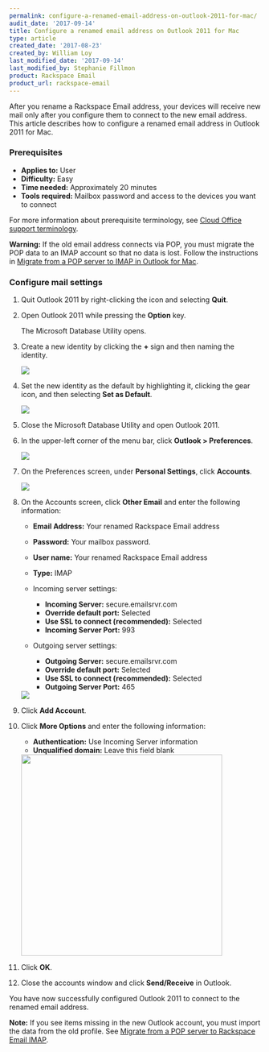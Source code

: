 ```yaml
---
permalink: configure-a-renamed-email-address-on-outlook-2011-for-mac/
audit_date: '2017-09-14'
title: Configure a renamed email address on Outlook 2011 for Mac
type: article
created_date: '2017-08-23'
created_by: William Loy
last_modified_date: '2017-09-14'
last_modified_by: Stephanie Fillmon
product: Rackspace Email
product_url: rackspace-email
---
```


After you rename a Rackspace Email address, your devices will receive new mail only after you configure them to connect to the new email address. This article describes how to configure a renamed email address in Outlook 2011 for Mac.

### Prerequisites

- **Applies to:** User
- **Difficulty:** Easy
- **Time needed:** Approximately 20 minutes
- **Tools required:**  Mailbox password and access to the devices you want to connect

For more information about prerequisite terminology, see [Cloud Office support terminology](/how-to/cloud-office-support-terminology/).

**Warning:** If the old email address connects via POP, you must migrate the POP data to an IMAP account so that no data is lost. Follow the instructions in [Migrate from a POP server to IMAP in Outlook for Mac](/how-to/migrating-from-a-pop-server-to-rackspace-email-imap-using-outlook-2011-mac/).

### Configure mail settings

1. Quit Outlook 2011 by right-clicking the icon and selecting **Quit**.

2. Open Outlook 2011 while pressing the **Option** key.

   The Microsoft Database Utility opens.

3. Create a new identity by clicking the **+** sign and then naming the identity.

   <img src="{% asset_path rackspace-email/configure-a-renamed-email-address-on-outlook-2011-for-mac/microsoft-database-utility.png %}" />

4. Set the new identity as the default by highlighting it, clicking the gear icon, and then selecting **Set as Default**.

    <img src="{% asset_path rackspace-email/configure-a-renamed-email-address-on-outlook-2011-for-mac/microsoft-database-utility-default.png %}" />

5. Close the Microsoft Database Utility and open Outlook 2011.

6. In the upper-left corner of the menu bar, click **Outlook > Preferences**.

   <img src="{% asset_path rackspace-email/configure-a-renamed-email-address-on-outlook-2011-for-mac/Outlook_Dropdown.png %}" />

7. On the Preferences screen, under **Personal Settings**, click **Accounts**.

   <img src="{% asset_path rackspace-email/configure-a-renamed-email-address-on-outlook-2011-for-mac/OL2011-accounts.png %}" />

8. On the Accounts screen, click **Other Email** and enter the following information:

   - **Email Address:** Your renamed Rackspace Email address
   - **Password:** Your mailbox password.
   - **User name:** Your renamed Rackspace Email address
   - **Type:** IMAP

   - Incoming server settings:
      - **Incoming Server:** secure.emailsrvr.com
      - **Override default port:** Selected
      - **Use SSL to connect (recommended):** Selected
      - **Incoming Server Port:** 993

   - Outgoing server settings:
      - **Outgoing Server:** secure.emailsrvr.com
      - **Override default port:** Selected
      - **Use SSL to connect (recommended):** Selected
      - **Outgoing Server Port:** 465

   <img src="{% asset_path rackspace-email/configure-a-renamed-email-address-on-outlook-2011-for-mac/server-settings.png %}" />

9. Click **Add Account**.

10. Click **More Options** and enter the following information:

    - **Authentication:** Use Incoming Server information
    - **Unqualified domain:** Leave this field blank

    <img src="{% asset_path rackspace-email/configure-a-renamed-email-address-on-outlook-2011-for-mac/more-options.png %}" width="400" />

11. Click **OK**.

12. Close the accounts window and click **Send/Receive** in Outlook.

You have now successfully configured Outlook 2011 to connect to the renamed email address.

**Note:** If you see items missing in the new Outlook account, you must import the data from the old profile. See [Migrate from a POP server to Rackspace Email IMAP](/how-to/migrating-from-a-pop-server-to-rackspace-email-imap-using-outlook-2011-mac/).
